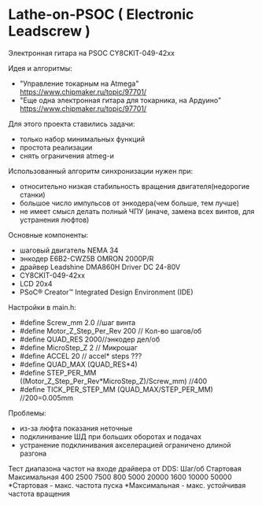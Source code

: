 # Lathe-on-PSOC ( Electronic Leadscrew )
Электронная гитара на PSOC CY8CKIT-049-42xx

Идея и алгоритмы:
- "Управление токарным на Atmega" https://www.chipmaker.ru/topic/97701/
- "Еще одна электронная гитара для токарника, на Ардуино" https://www.chipmaker.ru/topic/97701/

Для этого проекта ставились задачи:
- только набор минимальных функций
- простота реализации
- снять ограничения atmeg-и

Использованный алгоритм синхронизации нужен при:
- относительно низкая стабильность вращения двигателя(недорогие станки)
- большое число импульсов от энкодера(чем больше, тем лучше)
- не имеет смысл делать полный ЧПУ (иначе, замена всех винтов, для устранения люфтов)

Основные компоненты:
- шаговый двигатель NEMA 34
- энкодер E6B2-CWZ5B OMRON 2000P/R
- драйвер Leadshine DMA860H Driver DC 24-80V
- CY8CKIT-049-42xx
- LCD 20x4
- PSoC® Creator™ Integrated Design Environment (IDE)

Настройки в main.h:
- #define Screw_mm                2.0 //шаг винта
- #define Motor_Z_Step_Per_Rev    200 // Кол-во шагов/об
- #define QUAD_RES                2000//энкодер дел/об
- #define MicroStep_Z             2   // Микрошаг
- #define ACCEL                   20  // accel* steps ???
- #define QUAD_MAX                (QUAD_RES*4)
- #define STEP_PER_MM        		  ((Motor_Z_Step_Per_Rev*MicroStep_Z)/Screw_mm) //400
- #define TICK_PER_STEP_MM        (QUAD_MAX/STEP_PER_MM) //200=0.005mm

Проблемы:
- из-за люфта показания неточные
- подклинивание ШД при больших оборотах и подачах
- устранение подклинивания акселерацией ограничено длиной разгона

Тест диапазона частот на входе драйвера от DDS:
Шаг/об    Стартовая   Максимальная
400       2500        7500
800       5000        20000
1600      10000       50000
*Стартовая - макс. частота пуска
*Максимальная - макс. устойчивая частота вращения

